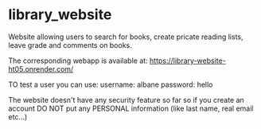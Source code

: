 # library_website
Website allowing users to search for books, create pricate reading lists, leave grade and comments on books.

The corresponding webapp is available at: https://library-website-ht05.onrender.com/

TO test a user you can use:
username: albane
password: hello

The website doesn't have any security feature so far so if you create an account DO NOT put any PERSONAL information (like last name, real email etc...)
